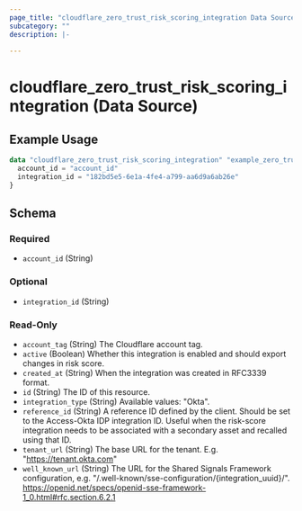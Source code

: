 ```yaml
---
page_title: "cloudflare_zero_trust_risk_scoring_integration Data Source - Cloudflare"
subcategory: ""
description: |-
  
---
```


# cloudflare_zero_trust_risk_scoring_integration (Data Source)



## Example Usage

```terraform
data "cloudflare_zero_trust_risk_scoring_integration" "example_zero_trust_risk_scoring_integration" {
  account_id = "account_id"
  integration_id = "182bd5e5-6e1a-4fe4-a799-aa6d9a6ab26e"
}
```

<!-- schema generated by tfplugindocs -->
## Schema

### Required

- `account_id` (String)

### Optional

- `integration_id` (String)

### Read-Only

- `account_tag` (String) The Cloudflare account tag.
- `active` (Boolean) Whether this integration is enabled and should export changes in risk score.
- `created_at` (String) When the integration was created in RFC3339 format.
- `id` (String) The ID of this resource.
- `integration_type` (String) Available values: "Okta".
- `reference_id` (String) A reference ID defined by the client.
Should be set to the Access-Okta IDP integration ID.
Useful when the risk-score integration needs to be associated with a secondary asset and recalled using that ID.
- `tenant_url` (String) The base URL for the tenant. E.g. "https://tenant.okta.com"
- `well_known_url` (String) The URL for the Shared Signals Framework configuration, e.g. "/.well-known/sse-configuration/{integration_uuid}/". https://openid.net/specs/openid-sse-framework-1_0.html#rfc.section.6.2.1


